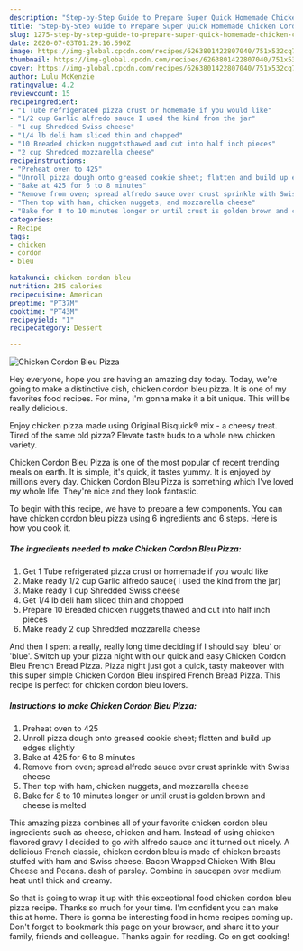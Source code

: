 ```yaml
---
description: "Step-by-Step Guide to Prepare Super Quick Homemade Chicken Cordon Bleu Pizza"
title: "Step-by-Step Guide to Prepare Super Quick Homemade Chicken Cordon Bleu Pizza"
slug: 1275-step-by-step-guide-to-prepare-super-quick-homemade-chicken-cordon-bleu-pizza
date: 2020-07-03T01:29:16.590Z
image: https://img-global.cpcdn.com/recipes/6263801422807040/751x532cq70/chicken-cordon-bleu-pizza-recipe-main-photo.jpg
thumbnail: https://img-global.cpcdn.com/recipes/6263801422807040/751x532cq70/chicken-cordon-bleu-pizza-recipe-main-photo.jpg
cover: https://img-global.cpcdn.com/recipes/6263801422807040/751x532cq70/chicken-cordon-bleu-pizza-recipe-main-photo.jpg
author: Lulu McKenzie
ratingvalue: 4.2
reviewcount: 15
recipeingredient:
- "1 Tube refrigerated pizza crust or homemade if you would like"
- "1/2 cup Garlic alfredo sauce I used the kind from the jar"
- "1 cup Shredded Swiss cheese"
- "1/4 lb deli ham sliced thin and chopped"
- "10 Breaded chicken nuggetsthawed and cut into half inch pieces"
- "2 cup Shredded mozzarella cheese"
recipeinstructions:
- "Preheat oven to 425"
- "Unroll pizza dough onto greased cookie sheet; flatten and build up edges slightly"
- "Bake at 425 for 6 to 8 minutes"
- "Remove from oven; spread alfredo sauce over crust sprinkle with Swiss cheese"
- "Then top with ham, chicken nuggets, and mozzarella cheese"
- "Bake for 8 to 10 minutes longer or until crust is golden brown and cheese is melted"
categories:
- Recipe
tags:
- chicken
- cordon
- bleu

katakunci: chicken cordon bleu 
nutrition: 285 calories
recipecuisine: American
preptime: "PT37M"
cooktime: "PT43M"
recipeyield: "1"
recipecategory: Dessert

---
```



![Chicken Cordon Bleu Pizza](https://img-global.cpcdn.com/recipes/6263801422807040/751x532cq70/chicken-cordon-bleu-pizza-recipe-main-photo.jpg)

Hey everyone, hope you are having an amazing day today. Today, we're going to make a distinctive dish, chicken cordon bleu pizza. It is one of my favorites food recipes. For mine, I'm gonna make it a bit unique. This will be really delicious.

Enjoy chicken pizza made using Original Bisquick® mix - a cheesy treat. Tired of the same old pizza? Elevate taste buds to a whole new chicken variety.

Chicken Cordon Bleu Pizza is one of the most popular of recent trending meals on earth. It is simple, it's quick, it tastes yummy. It is enjoyed by millions every day. Chicken Cordon Bleu Pizza is something which I've loved my whole life. They're nice and they look fantastic.


To begin with this recipe, we have to prepare a few components. You can have chicken cordon bleu pizza using 6 ingredients and 6 steps. Here is how you cook it.

<!--inarticleads1-->

##### The ingredients needed to make Chicken Cordon Bleu Pizza:

1. Get 1 Tube refrigerated pizza crust or homemade if you would like
1. Make ready 1/2 cup Garlic alfredo sauce( I used the kind from the jar)
1. Make ready 1 cup Shredded Swiss cheese
1. Get 1/4 lb deli ham sliced thin and chopped
1. Prepare 10 Breaded chicken nuggets,thawed and cut into half inch pieces
1. Make ready 2 cup Shredded mozzarella cheese


And then I spent a really, really long time deciding if I should say &#39;bleu&#39; or &#39;blue&#39;. Switch up your pizza night with our quick and easy Chicken Cordon Bleu French Bread Pizza. Pizza night just got a quick, tasty makeover with this super simple Chicken Cordon Bleu inspired French Bread Pizza. This recipe is perfect for chicken cordon bleu lovers. 

<!--inarticleads2-->

##### Instructions to make Chicken Cordon Bleu Pizza:

1. Preheat oven to 425
1. Unroll pizza dough onto greased cookie sheet; flatten and build up edges slightly
1. Bake at 425 for 6 to 8 minutes
1. Remove from oven; spread alfredo sauce over crust sprinkle with Swiss cheese
1. Then top with ham, chicken nuggets, and mozzarella cheese
1. Bake for 8 to 10 minutes longer or until crust is golden brown and cheese is melted


This amazing pizza combines all of your favorite chicken cordon bleu ingredients such as cheese, chicken and ham. Instead of using chicken flavored gravy I decided to go with alfredo sauce and it turned out nicely. A delicious French classic, chicken cordon bleu is made of chicken breasts stuffed with ham and Swiss cheese. Bacon Wrapped Chicken With Bleu Cheese and Pecans. dash of parsley. Combine in saucepan over medium heat until thick and creamy. 

So that is going to wrap it up with this exceptional food chicken cordon bleu pizza recipe. Thanks so much for your time. I'm confident you can make this at home. There is gonna be interesting food in home recipes coming up. Don't forget to bookmark this page on your browser, and share it to your family, friends and colleague. Thanks again for reading. Go on get cooking!
